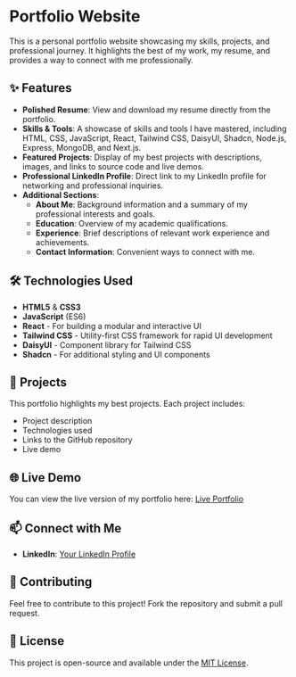 # Portfolio Website

This is a personal portfolio website showcasing my skills, projects, and professional journey. It highlights the best of my work, my resume, and provides a way to connect with me professionally.

## ✨ Features

- **Polished Resume**: View and download my resume directly from the portfolio.
- **Skills & Tools**: A showcase of skills and tools I have mastered, including HTML, CSS, JavaScript, React, Tailwind CSS, DaisyUI, Shadcn, Node.js, Express, MongoDB, and Next.js.
- **Featured Projects**: Display of my best projects with descriptions, images, and links to source code and live demos.
- **Professional LinkedIn Profile**: Direct link to my LinkedIn profile for networking and professional inquiries.
- **Additional Sections**:
  - **About Me**: Background information and a summary of my professional interests and goals.
  - **Education**: Overview of my academic qualifications.
  - **Experience**: Brief descriptions of relevant work experience and achievements.
  - **Contact Information**: Convenient ways to connect with me.

## 🛠️ Technologies Used

- **HTML5** & **CSS3**
- **JavaScript** (ES6)
- **React** - For building a modular and interactive UI
- **Tailwind CSS** - Utility-first CSS framework for rapid UI development
- **DaisyUI** - Component library for Tailwind CSS
- **Shadcn** - For additional styling and UI components

## 🚀 Projects

This portfolio highlights my best projects. Each project includes:

- Project description
- Technologies used
- Links to the GitHub repository
- Live demo

## 🌐 Live Demo

You can view the live version of my portfolio here: [Live Portfolio](#https://portfolio-ashraful.vercel.app/)

## 📫 Connect with Me

- **LinkedIn**: [Your LinkedIn Profile](https://www.linkedin.com/in/imashrafulhaque/)

## 🤝 Contributing

Feel free to contribute to this project! Fork the repository and submit a pull request.

## 📜 License

This project is open-source and available under the [MIT License](LICENSE).
